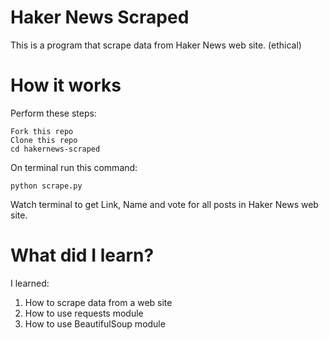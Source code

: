 # Haker News Scraped
This is a program that scrape data from Haker News web site. (ethical)

# How it works
Perform these steps:
```
Fork this repo
Clone this repo
cd hakernews-scraped
```
On terminal run this command:
```
python scrape.py
```
Watch terminal to get Link, Name and vote for all posts in Haker News web site.

# What did I learn?
I learned:
1. How to scrape data from a web site
2. How to use requests module
3. How to use BeautifulSoup module